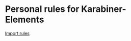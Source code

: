 # Personal rules for Karabiner-Elements

[Import rules](karabiner://karabiner/assets/complex_modifications/import?url=https://github.com/wowbroforce/Personal-Rules-For-Karabiner-Elements/blob/master/rules.json)
